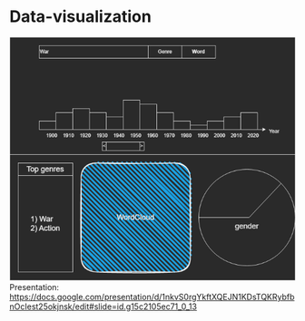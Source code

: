 # Data-visualization
![alt text](/project/visualization.drawio.png)
Presentation:
https://docs.google.com/presentation/d/1nkvS0rgYkftXQEJN1KDsTQKRybfbnOcIest25okjnsk/edit#slide=id.g15c2105ec71_0_13
